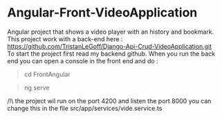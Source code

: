 # Angular-Front-VideoApplication
Angular project that shows a video player with an history and bookmark.  
This project work with a back-end here : https://github.com/TristanLeGoff/Django-Api-Crud-VideoApplication.git  
To start the project first read my backend github.
When you run the back end you can open a console in the front end and do :  
>cd FrontAngular  

>ng serve  
  
/!\ the project wil run on the port 4200 and listen the port 8000 you can change this in the file src/app/services/vide.service.ts
